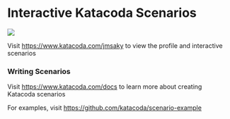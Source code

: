 # Interactive Katacoda Scenarios

[![](http://shields.katacoda.com/katacoda/jmsaky/count.svg)](https://www.katacoda.com/jmsaky "Get your profile on Katacoda.com")

Visit https://www.katacoda.com/jmsaky to view the profile and interactive scenarios

### Writing Scenarios
Visit https://www.katacoda.com/docs to learn more about creating Katacoda scenarios

For examples, visit https://github.com/katacoda/scenario-example
